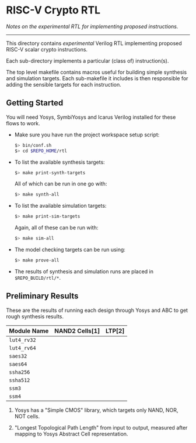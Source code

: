 
# RISC-V Crypto RTL

*Notes on the experimental RTL for implementing proposed instructions.*

---

This directory contains *experimental* Verilog RTL implementing proposed
RISC-V scalar crypto instructions.

Each sub-directory implements a particular (class of) instruction(s).

The top level makefile contains macros useful for building simple
synthesis and simulation targets. Each sub-makefile it includes is
then responsible for adding the sensible targets for each instruction.

## Getting Started

You will need Yosys, SymbiYosys and Icarus Verilog installed for these flows
to work.

- Make sure you have run the project workspace setup script:

  ```sh
  $> bin/conf.sh
  $> cd $REPO_HOME/rtl
  ```

- To list the available synthesis targets:
  ```sh
  $> make print-synth-targets
  ```
  
  All of which can be run in one go with:
  ```sh
  $> make synth-all
  ```

- To list the available simulation targets:
  ```sh
  $> make print-sim-targets
  ```

  Again, all of these can be run with:
  ```sh
  $> make sim-all
  ```

- The model checking targets can be run using:
  ```sh
  $> make prove-all
  ```

- The results of synthesis and simulation runs are placed in
 `$REPO_BUILD/rtl/*`.

## Preliminary Results

These are the results of running each design through Yosys and ABC
to get rough synthesis results.

Module Name    | NAND2 Cells[1] | LTP[2]
---------------|----------------|----------------
`lut4_rv32`    |                |   
`lut4_rv64`    |                |   
`saes32`       |                |   
`saes64`       |                |   
`ssha256`      |                |   
`ssha512`      |                |   
`ssm3`         |                |   
`ssm4`         |                |   

1. Yosys has a "Simple CMOS" library, which targets only NAND, NOR, NOT
   cells.

2. "Longest Topological Path Length" from input to output, measured after
   mapping to Yosys Abstract Cell representation.

